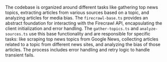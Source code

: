 The codebase is organized around different tasks like gathering top news topics, extracting articles from various sources based on a topic, and analyzing articles for media bias. The `firecrawl-base.ts` provides an abstract foundation for interacting with the Firecrawl API, encapsulating the client initialization and error handling. The `gather-topics.ts` and `analyze-sources.ts` use this base functionality and are responsible for specific tasks: like scraping top news topics from Google News, collecting articles related to a topic from different news sites, and analyzing the bias of those articles. The process includes error handling and retry logic to handle transient fails.
